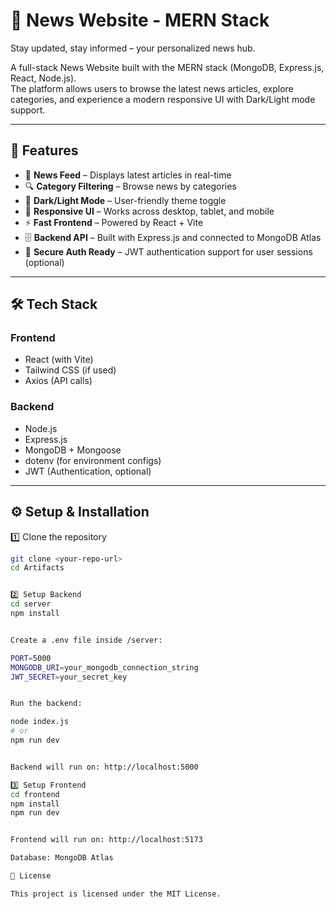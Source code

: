 # 📰 News Website - MERN Stack
Stay updated, stay informed – your personalized news hub.

A full-stack News Website built with the MERN stack (MongoDB, Express.js, React, Node.js).  
The platform allows users to browse the latest news articles, explore categories, and experience a modern responsive UI with Dark/Light mode support.

---

## 🚀 Features

- 📰 **News Feed** – Displays latest articles in real-time  
- 🔍 **Category Filtering** – Browse news by categories  
- 🌙 **Dark/Light Mode** – User-friendly theme toggle  
- 📱 **Responsive UI** – Works across desktop, tablet, and mobile  
- ⚡ **Fast Frontend** – Powered by React + Vite  
- 🗄️ **Backend API** – Built with Express.js and connected to MongoDB Atlas  
- 🔐 **Secure Auth Ready** – JWT authentication support for user sessions (optional)  

---

## 🛠️ Tech Stack

### Frontend
- React (with Vite)  
- Tailwind CSS (if used)  
- Axios (API calls)  

### Backend
- Node.js  
- Express.js  
- MongoDB + Mongoose  
- dotenv (for environment configs)  
- JWT (Authentication, optional)  

---

## ⚙️ Setup & Installation

1️⃣ Clone the repository
```bash
git clone <your-repo-url>
cd Artifacts


2️⃣ Setup Backend
cd server
npm install


Create a .env file inside /server:

PORT=5000
MONGODB_URI=your_mongodb_connection_string
JWT_SECRET=your_secret_key


Run the backend:

node index.js
# or
npm run dev


Backend will run on: http://localhost:5000

3️⃣ Setup Frontend
cd frontend
npm install
npm run dev


Frontend will run on: http://localhost:5173

Database: MongoDB Atlas

📝 License

This project is licensed under the MIT License.
